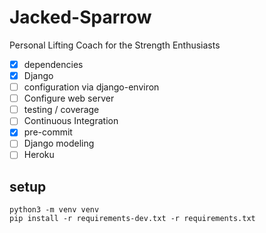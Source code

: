 # Jacked-Sparrow

Personal Lifting Coach for the Strength Enthusiasts

* [x] dependencies
* [x] Django
* [ ] configuration via django-environ
* [ ] Configure web server
* [ ] testing / coverage
* [ ] Continuous Integration
* [x] pre-commit
* [ ] Django modeling
* [ ] Heroku

## setup

```
python3 -m venv venv
pip install -r requirements-dev.txt -r requirements.txt
```
